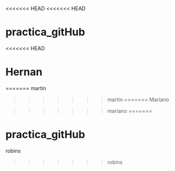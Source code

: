 <<<<<<< HEAD
<<<<<<< HEAD
# practica_gitHub
<<<<<<< HEAD
# Hernan
=======
martin
>>>>>>> martin
=======
Mariano


>>>>>>> mariano
=======
# practica_gitHub
robins
>>>>>>> robins
